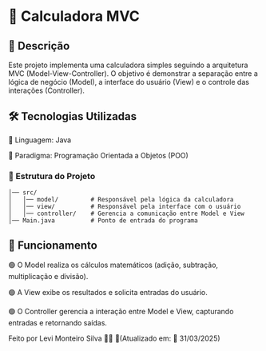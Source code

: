 # 🧮 Calculadora MVC

## 📌 Descrição

Este projeto implementa uma calculadora simples seguindo a arquitetura MVC (Model-View-Controller). O objetivo é demonstrar a separação entre a lógica de negócio (Model), a interface do usuário (View) e o controle das interações (Controller).

## 🛠️ Tecnologias Utilizadas

🔹 Linguagem: Java

🔹 Paradigma: Programação Orientada a Objetos (POO)

### 📂 Estrutura do Projeto

```calculadora_mvc/
│── src/
│   │── model/         # Responsável pela lógica da calculadora
│   │── view/          # Responsável pela interface com o usuário
│   │── controller/    # Gerencia a comunicação entre Model e View
│── Main.java          # Ponto de entrada do programa
```

## 🔎 Funcionamento

🟢 O Model realiza os cálculos matemáticos (adição, subtração, multiplicação e divisão).

🟢 A View exibe os resultados e solicita entradas do usuário.

🟢 O Controller gerencia a interação entre Model e View, capturando entradas e retornando saídas.

Feito por Levi Monteiro Silva 👨‍💻 🫡(Atualizado em: 📅 31/03/2025)

